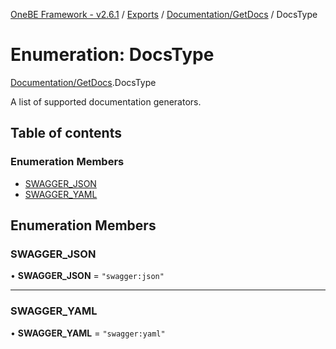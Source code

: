 [OneBE Framework - v2.6.1](../README.md) / [Exports](../modules.md) / [Documentation/GetDocs](../modules/Documentation_GetDocs.md) / DocsType

# Enumeration: DocsType

[Documentation/GetDocs](../modules/Documentation_GetDocs.md).DocsType

A list of supported documentation generators.

## Table of contents

### Enumeration Members

- [SWAGGER\_JSON](Documentation_GetDocs.DocsType.md#swagger_json)
- [SWAGGER\_YAML](Documentation_GetDocs.DocsType.md#swagger_yaml)

## Enumeration Members

### SWAGGER\_JSON

• **SWAGGER\_JSON** = ``"swagger:json"``

___

### SWAGGER\_YAML

• **SWAGGER\_YAML** = ``"swagger:yaml"``
